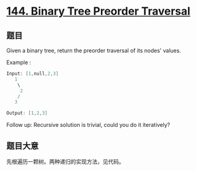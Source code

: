 # [144. Binary Tree Preorder Traversal](https://leetcode.com/problems/binary-tree-preorder-traversal/)

## 题目

Given a binary tree, return the preorder traversal of its nodes' values.



Example :

```c
Input: [1,null,2,3]
   1
    \
     2
    /
   3

Output: [1,2,3]
```


Follow up: Recursive solution is trivial, could you do it iteratively?


 

## 题目大意

先根遍历一颗树。两种递归的实现方法，见代码。



